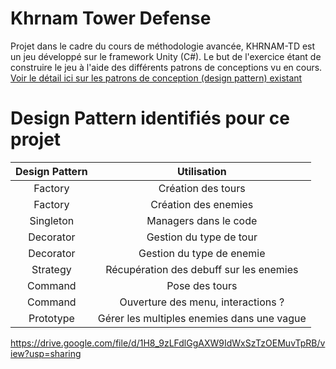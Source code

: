 # Khrnam Tower Defense

Projet dans le cadre du cours de méthodologie avancée, KHRNAM-TD est un jeu développé sur le framework Unity (C#). Le but de l'exercice étant de construire le jeu à l'aide des différents patrons de conceptions vu en cours.  
[Voir le détail ici sur les patrons de conception (design pattern) existant](https://refactoring.guru/design-patterns)  

# Design Pattern identifiés pour ce projet

| Design Pattern | Utilisation                                |
|:--------------:|:------------------------------------------:|
| Factory        | Création des tours                         |
| Factory        | Création des enemies                       |
| Singleton      | Managers dans le code                      |
| Decorator      | Gestion du type de tour                    |
| Decorator      | Gestion du type de enemie                  |
| Strategy       | Récupération des debuff sur les enemies    |
| Command        | Pose des tours                             |
| Command        | Ouverture des menu, interactions ?         |
| Prototype      | Gérer les multiples enemies dans une vague |

https://drive.google.com/file/d/1H8_9zLFdlGgAXW9IdWxSzTzOEMuvTpRB/view?usp=sharing  
